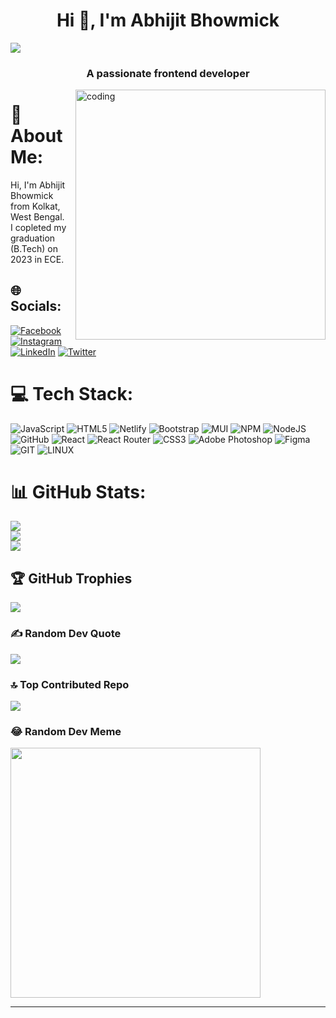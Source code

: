 <h1 align="center">Hi 👋, I'm Abhijit Bhowmick</h1>

[![](https://visitcount.itsvg.in/api?id=Abhi-jit-Bhowmick&icon=4&color=1)](https://visitcount.itsvg.in)

<h3 align="center">A passionate frontend developer</h3>
<img align="right" alt="coding" width="400" src="https://media.giphy.com/media/RbDKaczqWovIugyJmW/giphy.gif">

# 💫 About Me:

Hi, I'm Abhijit Bhowmick from Kolkat, West Bengal.<br>I copleted my graduation (B.Tech) on 2023 in ECE.

## 🌐 Socials:

[![Facebook](https://img.shields.io/badge/Facebook-%231877F2.svg?logo=Facebook&logoColor=white)](https://facebook.com/abhijit.bhowmick.750) [![Instagram](https://img.shields.io/badge/Instagram-%23E4405F.svg?logo=Instagram&logoColor=white)](https://instagram.com/abhi_jit_bhowmick) [![LinkedIn](https://img.shields.io/badge/LinkedIn-%230077B5.svg?logo=linkedin&logoColor=white)](https://linkedin.com/in/abhijit-bhowmick-1aa6811a5) [![Twitter](https://img.shields.io/badge/Twitter-%231DA1F2.svg?logo=Twitter&logoColor=white)](https://twitter.com/Abhijit141995)

# 💻 Tech Stack:

![JavaScript](https://img.shields.io/badge/javascript-%23323330.svg?style=plastic&logo=javascript&logoColor=%23F7DF1E) ![HTML5](https://img.shields.io/badge/html5-%23E34F26.svg?style=plastic&logo=html5&logoColor=white) ![Netlify](https://img.shields.io/badge/netlify-%23000000.svg?style=plastic&logo=netlify&logoColor=#00C7B7) ![Bootstrap](https://img.shields.io/badge/bootstrap-%23563D7C.svg?style=plastic&logo=bootstrap&logoColor=white) ![MUI](https://img.shields.io/badge/MUI-%230081CB.svg?style=plastic&logo=material-ui&logoColor=white) ![NPM](https://img.shields.io/badge/NPM-%23000000.svg?style=plastic&logo=npm&logoColor=white) ![NodeJS](https://img.shields.io/badge/node.js-6DA55F?style=plastic&logo=node.js&logoColor=white) ![GitHub](https://img.shields.io/badge/GitHub-%23121011.svg?style=plastic&logo=github&logoColor=white) ![React](https://img.shields.io/badge/react-%2320232a.svg?style=plastic&logo=react&logoColor=%2361DAFB) ![React Router](https://img.shields.io/badge/React_Router-CA4245?style=plastic&logo=react-router&logoColor=white) ![CSS3](https://img.shields.io/badge/css3-%231572B6.svg?style=plastic&logo=css3&logoColor=white) ![Adobe Photoshop](https://img.shields.io/badge/adobephotoshop-%2331A8FF.svg?style=plastic&logo=adobephotoshop&logoColor=white) ![Figma](https://img.shields.io/badge/figma-%23F24E1E.svg?style=plastic&logo=figma&logoColor=white) ![GIT](https://img.shields.io/badge/Git-fc6d26?style=plastic&logo=git&logoColor=white) ![LINUX](https://img.shields.io/badge/Linux-FCC624?style=plastic&logo=linux&logoColor=black)

# 📊 GitHub Stats:

![](https://github-readme-stats.vercel.app/api?username=Abhi-jit-Bhowmick&theme=synthwave&hide_border=false&include_all_commits=false&count_private=false)<br/>
![](https://github-readme-streak-stats.herokuapp.com/?user=Abhi-jit-Bhowmick&theme=synthwave&hide_border=false)<br/>
![](https://github-readme-stats.vercel.app/api/top-langs/?username=Abhi-jit-Bhowmick&theme=synthwave&hide_border=false&include_all_commits=false&count_private=false&layout=compact)

## 🏆 GitHub Trophies

![](https://github-profile-trophy.vercel.app/?username=Abhi-jit-Bhowmick&theme=algolia&no-frame=false&no-bg=true&margin-w=4)

### ✍️ Random Dev Quote

![](https://quotes-github-readme.vercel.app/api?type=horizontal&theme=dark)

### 🔝 Top Contributed Repo

![](https://github-contributor-stats.vercel.app/api?username=Abhi-jit-Bhowmick&limit=5&theme=radical&combine_all_yearly_contributions=true)

### 😂 Random Dev Meme

<img src='https://randommeme-five.vercel.app/' style="height: 400px;"/>

---

<!-- Proudly created with GPRM ( https://gprm.itsvg.in ) -->

<!-- https://gprm.itsvg.in/ -->
